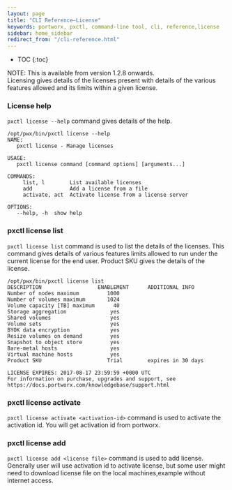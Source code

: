```yaml
---
layout: page
title: "CLI Reference–License"
keywords: portworx, pxctl, command-line tool, cli, reference,license
sidebar: home_sidebar
redirect_from: "/cli-reference.html"
---
```


* TOC
{:toc}

NOTE: This is available from version 1.2.8 onwards.<br>
Licensing gives details of the licenses present with details of the various features allowed and its limits within a given license.


### License help

`pxctl license --help` command gives details of the help.

```
/opt/pwx/bin/pxctl license --help
NAME:
   pxctl license - Manage licenses

USAGE:
   pxctl license command [command options] [arguments...]

COMMANDS:
     list, l        List available licenses
     add            Add a license from a file
     activate, act  Activate license from a license server

OPTIONS:
   --help, -h  show help
```
### pxctl license list

`pxctl license list` command is used to list the details of the licenses. This command gives details of various features limits allowed to run under the current license for the end user. Product SKU gives the details of the license. 

```
/opt/pwx/bin/pxctl license list
DESCRIPTION                  ENABLEMENT      ADDITIONAL INFO
Number of nodes maximum         1000
Number of volumes maximum       1024
Volume capacity [TB] maximum      40
Storage aggregation              yes
Shared volumes                   yes
Volume sets                      yes
BYOK data encryption             yes
Resize volumes on demand         yes
Snapshot to object store         yes
Bare-metal hosts                 yes
Virtual machine hosts            yes
Product SKU                     Trial        expires in 30 days

LICENSE EXPIRES: 2017-08-17 23:59:59 +0000 UTC
For information on purchase, upgrades and support, see
https://docs.portworx.com/knowledgebase/support.html
```

### pxctl license activate

`pxctl license activate <activation-id>` command is used to activate the activation id. You will get activation id from portworx.

### pxctl license add

`pxctl license add <license file>` command is used to add license. Generally user will use activation id to activate license, but some user might need to download license file on the local machines,example without internet access.

